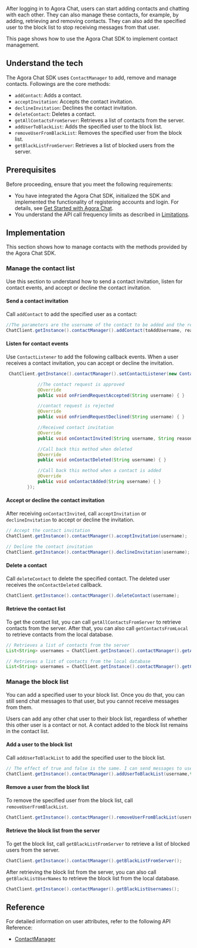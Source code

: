 After logging in to Agora Chat, users can start adding contacts and chatting with each other. They can also manage these contacts, for example, by adding, retrieving and removing contacts. They can also add the specified user to the block list to stop receiving messages from that user.

This page shows how to use the Agora Chat SDK to implement contact management.

## Understand the tech

The Agora Chat SDK uses `ContactManager` to add, remove and manage contacts. Followings are the core methods:

- `addContact`: Adds a contact.
- `acceptInvitation`: Accepts the contact invitation.
- `declineInvitation`: Declines the contact invitation.
- `deleteContact`: Deletes a contact.
- `getAllContactsFromServer`: Retrieves a list of contacts from the server.
- `addUserToBlackList`: Adds the specified user to the block list.
- `removeUserFromBlackList`: Removes the specified user from the block list.
- `getBlackListFromServer`: Retrieves a list of blocked users from the server.

## Prerequisites

Before proceeding, ensure that you meet the following requirements:

- You have integrated the Agora Chat SDK, initialized the SDK and implemented the functionality of registering accounts and login. For details, see [Get Started with Agora Chat](./agora_chat_get_started_android?platform=Android).
- You understand the API call frequency limits as described in [Limitations](./agora_chat_limitation?platform=Android).

## Implementation

This section shows how to manage contacts with the methods provided by the Agora Chat SDK.

### Manage the contact list

Use this section to understand how to send a contact invitation, listen for contact events, and accept or decline the contact invitation.

#### Send a contact invitation

Call `addContact` to add the specified user as a contact:

```java
//The parameters are the username of the contact to be added and the reason for adding
ChatClient.getInstance().contactManager().addContact(toAddUsername, reason);
```

#### Listen for contact events

Use `ContactListener` to add the following callback events. When a user receives a contact invitation, you can accept or decline the invitation. 

```java
 ChatClient.getInstance().contactManager().setContactListener(new ContactListener() {

            //The contact request is approved
            @Override
            public void onFriendRequestAccepted(String username) { }

            //contact request is rejected
            @Override
            public void onFriendRequestDeclined(String username) { }

            //Received contact invitation
            @Override
            public void onContactInvited(String username, String reason) { }

            //Call back this method when deleted
            @Override
            public void onContactDeleted(String username) { }

            //Call back this method when a contact is added
            @Override
            public void onContactAdded(String username) { }
        });
```

#### Accept or decline the contact invitation

After receiving `onContactInvited`, call `acceptInvitation` or `declineInvitation` to accept or decline the invitation.

```java
// Accept the contact invitation
ChatClient.getInstance().contactManager().acceptInvitation(username);

// Decline the contact invitation
ChatClient.getInstance().contactManager().declineInvitation(username);
```

#### Delete a contact

Call `deleteContact` to delete the specified contact. The deleted user receives the `onContactDeleted` callback.

```java
ChatClient.getInstance().contactManager().deleteContact(username);
```

#### Retrieve the contact list

To get the contact list, you can call `getAllContactsFromServer` to retrieve contacts from the server. After that, you can also call `getContactsFromLocal` to retrieve contacts from the local database.

```java
// Retrieves a list of contacts from the server
List<String> usernames = ChatClient.getInstance().contactManager().getAllContactsFromServer();

// Retrieves a list of contacts from the local database
List<String> usernames = ChatClient.getInstance().contactManager().getContactsFromLocal
```

### Manage the block list

You can add a specified user to your block list. Once you do that, you can still send chat messages to that user, but you cannot receive messages from them. 

<div class="note alert">Users can add any other chat user to their block list, regardless of whether this other user is a contact or not. A contact added to the block list remains in the contact list.</div>

#### Add a user to the block list

Call `addUserToBlackList` to add the specified user to the block list.

```java
// The effect of true and false is the same. I can send messages to users on the blacklist, but I cannot receive them when they send me messages.
ChatClient.getInstance().contactManager().addUserToBlackList(username,true);
```


#### Remove a user from the block list

To remove the specified user from the block list, call `removeUserFromBlackList`.

```java
ChatClient.getInstance().contactManager().removeUserFromBlackList(username);
```

#### Retrieve the block list from the server

To get the block list, call `getBlackListFromServer` to retrieve a list of blocked users from the server. 

```java
ChatClient.getInstance().contactManager().getBlackListFromServer();
```

After retrieving the block list from the server, you can also call `getBlackListUserNames` to retrieve the block list from the local database.

```java
ChatClient.getInstance().contactManager().getBlackListUsernames();
```

## Reference

For detailed information on user attributes, refer to the following API Reference:
- [ContactManager](.API%20Reference/im_java/classio_1_1agora_1_1chat_1_1_contact_manager.html)